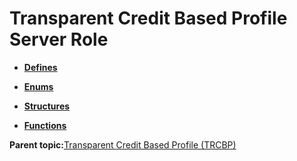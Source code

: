 # Transparent Credit Based Profile Server Role

-   **[Defines](GUID-C11241E1-5A96-4825-ABA7-B4045381B602.md)**  

-   **[Enums](GUID-1A0D03AA-448E-4714-BBF8-67A0FC83B584.md)**  

-   **[Structures](GUID-D0A4134B-02B2-4D64-9803-BAE2952D727A.md)**  

-   **[Functions](GUID-3C6DA67B-6B8B-4EE9-8ADE-6C1159144535.md)**  


**Parent topic:**[Transparent Credit Based Profile \(TRCBP\)](GUID-4E4DAE13-1BCF-48DE-864E-DC821097161F.md)

